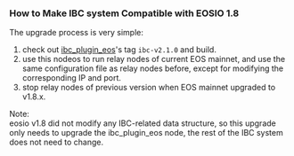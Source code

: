 

### How to Make IBC system Compatible with EOSIO 1.8 
The upgrade process is very simple:
1. check out [ibc_plugin_eos](https://github.com/boscore/ibc_plugin_eos)'s tag `ibc-v2.1.0` and build.
2. use this nodeos to run relay nodes of current EOS mainnet, 
   and use the same configuration file as relay nodes before, except for modifying the corresponding IP and port.
3. stop relay nodes of previous version when EOS mainnet upgraded to v1.8.x.

Note:  
eosio v1.8 did not modify any IBC-related data structure, 
so this upgrade only needs to upgrade the ibc_plugin_eos node, the rest of the IBC system does not need to change.